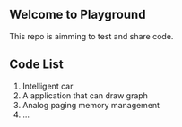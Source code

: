 ## Welcome to Playground
This repo is aimming to test and share code.

## Code List
1. Intelligent car
2. A application that can draw graph
3. Analog paging memory management
4. ...